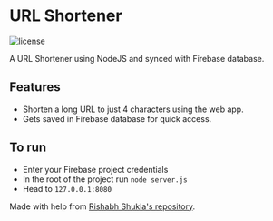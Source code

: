 URL Shortener
=============

<a href="https://github.com/shreyansh26/Weekend-Projects/blob/master/LICENSE"><img src="https://img.shields.io/badge/License-MIT-red.svg" alt="license"/></a>

A URL Shortener using NodeJS and synced with Firebase database.

## Features

* Shorten a long URL to just 4 characters using the web app.
* Gets saved in Firebase database for quick access.

## To run

* Enter your Firebase project credentials
* In the root of the project run `node server.js`
* Head to `127.0.0.1:8080`

Made with help from [Rishabh Shukla's repository](https://github.com/rishz/URL-Shortener).
